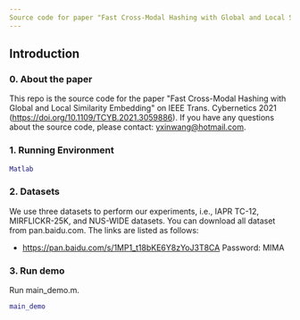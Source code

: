 ```yaml
---
Source code for paper "Fast Cross-Modal Hashing with Global and Local Similarity Embedding"
---
```

## Introduction
### 0. About the paper
This repo is the source code for the paper "Fast Cross-Modal Hashing with Global and Local Similarity Embedding" on IEEE Trans. Cybernetics 2021 (https://doi.org/10.1109/TCYB.2021.3059886). If you have any questions about the source code, please contact: yxinwang@hotmail.com.

### 1. Running Environment
```matlab
Matlab
```

### 2. Datasets
We use three datasets to perform our experiments, i.e., IAPR TC-12, MIRFLICKR-25K, and NUS-WIDE datasets. You can download all dataset from pan.baidu.com. The links are listed as follows:

- https://pan.baidu.com/s/1MP1_t18bKE6Y8zYoJ3T8CA Password: MIMA

### 3. Run demo

Run main_demo.m.

```matlab
main_demo
```
